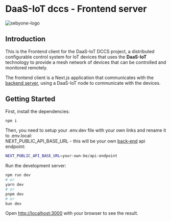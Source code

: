 # DaaS-IoT dccs - Frontend server

![sebyone-logo](https://sebyone.it/res/lg_daasiot-410-72dpi.png)

## Introduction

This is the Frontend client for the DaaS-IoT DCCS project, a distributed configurable control system for IoT devices that uses the **DaaS-IoT** technology to provide a mesh network of devices that can be controlled and monitored remotely.

The frontend client is a Next.js application that communicates with the [backend server](/web-console/be/README.md), using a DaaS-IoT node to communicate with the devices.
## Getting Started

First, install the dependencies:

```bash
npm i
```
Then, you need to setup your .env.dev file with your own links and rename it to .env.local:\
NEXT_PUBLIC_API_BASE_URL - this will be your own [back-end](https://github.com/sebyone/daasiot-examples-dccs/blob/main/web-console/be/README.md) api endpoint:
```bash
NEXT_PUBLIC_API_BASE_URL=your-own-be/api-endpoint
```
Run the development server:

```bash
npm run dev
# or
yarn dev
# or
pnpm dev
# or
bun dev
```

Open [http://localhost:3000](http://localhost:3000) with your browser to see the result.

